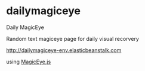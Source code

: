 # dailymagiceye
Daily MagicEye

Random text magiceye page for daily visual recorvery

http://dailymagiceye-env.elasticbeanstalk.com

using [MagicEye.js](http://peeinears.github.io/MagicEye.js/)
